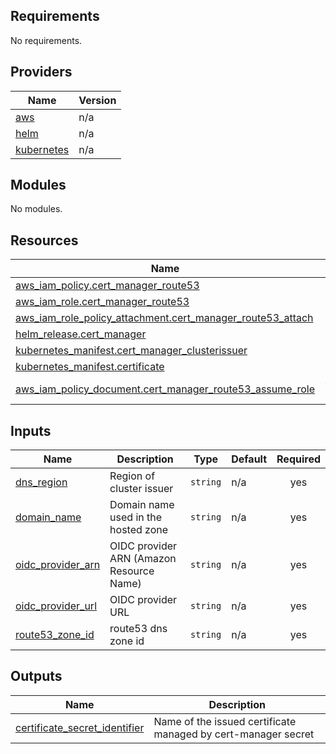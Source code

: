 ## Requirements

No requirements.

## Providers

| Name | Version |
|------|---------|
| <a name="provider_aws"></a> [aws](#provider\_aws) | n/a |
| <a name="provider_helm"></a> [helm](#provider\_helm) | n/a |
| <a name="provider_kubernetes"></a> [kubernetes](#provider\_kubernetes) | n/a |

## Modules

No modules.

## Resources

| Name | Type |
|------|------|
| [aws_iam_policy.cert_manager_route53](https://registry.terraform.io/providers/hashicorp/aws/latest/docs/resources/iam_policy) | resource |
| [aws_iam_role.cert_manager_route53](https://registry.terraform.io/providers/hashicorp/aws/latest/docs/resources/iam_role) | resource |
| [aws_iam_role_policy_attachment.cert_manager_route53_attach](https://registry.terraform.io/providers/hashicorp/aws/latest/docs/resources/iam_role_policy_attachment) | resource |
| [helm_release.cert_manager](https://registry.terraform.io/providers/hashicorp/helm/latest/docs/resources/release) | resource |
| [kubernetes_manifest.cert_manager_clusterissuer](https://registry.terraform.io/providers/hashicorp/kubernetes/latest/docs/resources/manifest) | resource |
| [kubernetes_manifest.certificate](https://registry.terraform.io/providers/hashicorp/kubernetes/latest/docs/resources/manifest) | resource |
| [aws_iam_policy_document.cert_manager_route53_assume_role](https://registry.terraform.io/providers/hashicorp/aws/latest/docs/data-sources/iam_policy_document) | data source |

## Inputs

| Name | Description | Type | Default | Required |
|------|-------------|------|---------|:--------:|
| <a name="input_dns_region"></a> [dns\_region](#input\_dns\_region) | Region of cluster issuer | `string` | n/a | yes |
| <a name="input_domain_name"></a> [domain\_name](#input\_domain\_name) | Domain name used in the hosted zone | `string` | n/a | yes |
| <a name="input_oidc_provider_arn"></a> [oidc\_provider\_arn](#input\_oidc\_provider\_arn) | OIDC provider ARN (Amazon Resource Name) | `string` | n/a | yes |
| <a name="input_oidc_provider_url"></a> [oidc\_provider\_url](#input\_oidc\_provider\_url) | OIDC provider URL | `string` | n/a | yes |
| <a name="input_route53_zone_id"></a> [route53\_zone\_id](#input\_route53\_zone\_id) | route53 dns zone id | `string` | n/a | yes |

## Outputs

| Name | Description |
|------|-------------|
| <a name="output_certificate_secret_identifier"></a> [certificate\_secret\_identifier](#output\_certificate\_secret\_identifier) | Name of the issued certificate managed by cert-manager secret |
